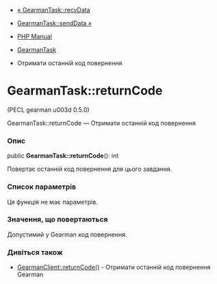 - [« GearmanTask::recvData](gearmantask.recvdata.md)
- [GearmanTask::sendData »](gearmantask.senddata.md)

- [PHP Manual](index.md)
- [GearmanTask](class.gearmantask.md)
- Отримати останній код повернення

# GearmanTask::returnCode

(PECL gearman u003d 0.5.0)

GearmanTask::returnCode — Отримати останній код повернення

### Опис

public **GearmanTask::returnCode**(): int

Повертає останній код повернення для цього завдання.

### Список параметрів

Ця функція не має параметрів.

### Значення, що повертаються

Допустимий у Gearman код повернення.

### Дивіться також

- [GearmanClient::returnCode()](gearmanclient.returncode.md) -
Отримати останній код повернення Gearman
